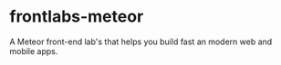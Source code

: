 # frontlabs-meteor
A Meteor front-end lab's that helps you build fast an modern web and mobile apps.
